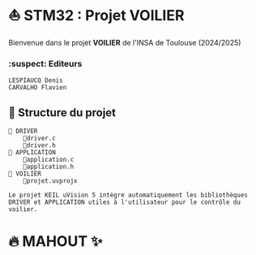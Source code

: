# ⛵ STM32 : Projet VOILIER

Bienvenue dans le projet **VOILIER** de l'INSA de Toulouse (2024/2025)

### :suspect: Editeurs

    LESPIAUCQ Denis
    CARVALHO Flavien

## 📁 Structure du projet

    📁 DRIVER
        📄driver.c
        📄driver.h
    📁 APPLICATION
        📄application.c
        📄application.h
    📁 VOILIER
        📄projet.uvprojx
    
    Le projet KEIL uVision 5 intègre automatiquement les bibliothèques DRIVER et APPLICATION utiles à l'utilisateur pour le contrôle du voilier.

# 🔥 MAHOUT ✨
